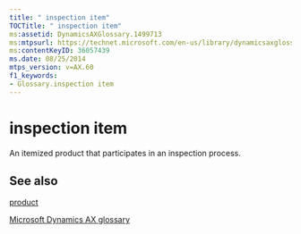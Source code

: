 ```yaml
---
title: " inspection item"
TOCTitle: " inspection item"
ms:assetid: DynamicsAXGlossary.1499713
ms:mtpsurl: https://technet.microsoft.com/en-us/library/dynamicsaxglossary.1499713(v=AX.60)
ms:contentKeyID: 36057439
ms.date: 08/25/2014
mtps_version: v=AX.60
f1_keywords:
- Glossary.inspection item
---
```


# inspection item

An itemized product that participates in an inspection process.

## See also

[product](product.md)

[Microsoft Dynamics AX glossary](glossary/microsoft-dynamics-ax-glossary.md)

  


